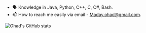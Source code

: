 - 🗣️ Knowledge in Java, Python, C++, C, C#, Bash. 
- 📫 How to reach me easily via email - Maday.ohad@gmail.com.

![Ohad's GitHub stats](https://github-readme-stats.vercel.app/api?username=ohad-ma&show_icons=true&theme=radical)


<!---
Ohad-Ma/Ohad-Ma is a ✨ special ✨ repository because its `README.md` (this file) appears on your GitHub profile.
